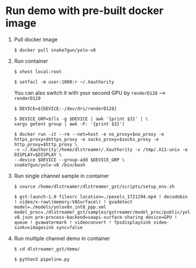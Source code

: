 # Run demo with pre-built docker image

1. Pull docker image

    ```
    $ docker pull snake7gun/yolo-v8
    ```

2. Run container
   
    ```
    $ xhost local:root
    ```
    
    ```
    $ setfacl -m user:1000:r ~/.Xauthority
    ```
    
    You can also switch it with your second GPU by ```renderD128``` --> ```renderD129```
    ```
    $ DEVICE=${DEVICE:-/dev/dri/renderD128}
    ```

    ```
    $ DEVICE_GRP=$(ls -g $DEVICE | awk '{print $3}' | \
    xargs getent group | awk -F: '{print $3}')
    ```

    ```
    $ docker run -it --rm --net=host -e no_proxy=$no_proxy -e https_proxy=$https_proxy -e socks_proxy=$socks_proxy -e http_proxy=$http_proxy \
    -v ~/.Xauthority:/home/dlstreamer/.Xauthority -v /tmp/.X11-unix -e DISPLAY=$DISPLAY \
    --device $DEVICE --group-add $DEVICE_GRP \
    snake7gun/yolo-v8 /bin/bash
    ```

4. Run single channel sample in container

    ```
    $ source /home/dlstreamer/dlstreamer_gst/scripts/setup_env.sh
    ```

    ```
    $ gst-launch-1.0 filesrc location=./pexels_1721294.mp4 ! decodebin ! video/x-raw\(memory:VASurface\) ! gvadetect model=./models/yolov8n_int8_ppp.xml model_proc=./dlstreamer_gst/samples/gstreamer/model_proc/public/yolo-v8.json pre-process-backend=vaapi-surface-sharing device=GPU ! queue ! gvawatermark ! videoconvert ! fpsdisplaysink video-sink=ximagesink sync=false
    ```

5. Run multiple channel demo in container

    ```
    $ cd dlstreamer_gst/demo/
    ```

    ```
    $ python3 pipeline.py
    ```
